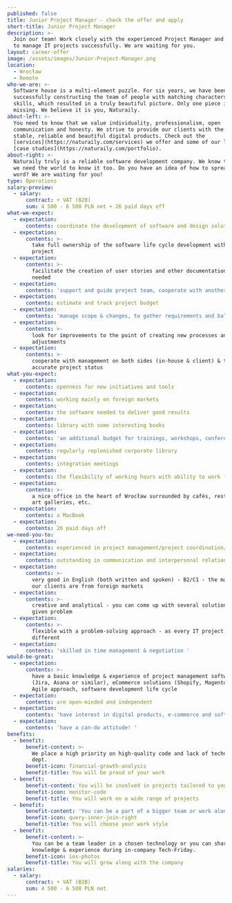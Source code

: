 ```yaml
---
published: false
title: Junior Project Manager - check the offer and apply
short-title: Junior Project Manager
description: >-
  Join our team! Work closely with the experienced Project Manager and learn how
  to manage IT projects successfully. We are waiting for you.
layout: career-offer
image: /assets/images/Junior-Project-Manager.png
location:
  - Wrocław
  - Remote
who-we-are: >-
  Software house is a multi-element puzzle. For six years, we have been
  successfully constructing the team of people with matching characters and
  skills, which resulted in a truly beautiful picture. Only one piece is
  missing. We believe it is you, Naturaily.
about-left: >-
  You need to know that we value individuality, professionalism, open
  communication and honesty. We strive to provide our clients with the best,
  stable, reliable and beautiful digital products. Check out the
  [services](https://naturaily.com/services) we offer and some of our latest
  [case studies](https://naturaily.com/portfolio).
about-right: >-
  Naturaily truly is a reliable software development company. We know that, and
  we need the world to know it too. Do you have an idea of how to spread the
  word? We are waiting for you!
type: Operations
salary-preview:
  - salary:
      contract: + VAT (B2B)
      sum: 4 500 - 6 500 PLN net + 26 paid days off
what-we-expect:
  - expectation:
      contents: coordinate the development of software and design solutions
  - expectation:
      contents: >-
        take full ownership of the software life cycle development within the
        project
  - expectation:
      contents: >-
        facilitate the creation of user stories and other documentation if
        needed
  - expectation:
      contents: 'support and guide project team, cooperate with another project manager'
  - expectation:
      contents: estimate and track project budget
  - expectation:
      contents: 'manage scope & changes, to gather requirements and balance priorities'
  - expectation:
      contents: >-
        look for improvements to the point of creating new processes and
        adjustments
  - expectation:
      contents: >-
        cooperate with management on both sides (in-house & client) & to provide
        accurate project status
what-you-expect:
  - expectation:
      contents: openness for new initiatives and tools
  - expectation:
      contents: working mainly on foreign markets
  - expectation:
      contents: the software needed to deliver good results
  - expectation:
      contents: library with some interesting books
  - expectation:
      contents: 'an additional budget for trainings, workshops, conferences, etc.'
  - expectation:
      contents: regularly replenished corporate library
  - expectation:
      contents: integration meetings
  - expectation:
      contents: the flexibility of working hours with ability to work fully remote
  - expectation:
      contents: >-
        a nice office in the heart of Wrocław surrounded by cafés, restaurants,
        art galleries, etc.
  - expectation:
      contents: a MacBook
  - expectation:
      contents: 26 paid days off
we-need-you-to:
  - expectation:
      contents: experienced in project management/project coordination/PMO
  - expectation:
      contents: outstanding in communication and interpersonal relations
  - expectation:
      contents: >-
        very good in English (both written and spoken) - B2/C1 - the majority of
        our clients are from foreign markets
  - expectation:
      contents: >-
        creative and analytical - you can come up with several solutions to a
        given problem
  - expectation:
      contents: >-
        flexible with a problem-solving approach - as every IT project is
        different
  - expectation:
      contents: 'skilled in time management & negotiation '
would-be-great:
  - expectation:
      contents: >-
        have a basic knowledge & experience of project management software
        (Jira, Asana or similar), eCommerce solutions (Shopify, Magento etc.),
        Agile approach, software development life cycle
  - expectation:
      contents: are open-minded and independent
  - expectation:
      contents: 'have interest in digital products, e-commerce and software development'
  - expectation:
      contents: 'have a can-do attitude! '
benefits:
  - benefit:
      benefit-content: >-
        We place a high priority on high-quality code and lack of technical
        dept.
      benefit-icon: financial-growth-analysis
      benefit-title: You will be proud of your work
  - benefit:
      benefit-content: You will be involved in projects tailored to your level of expertise.
      benefit-icon: monitor-code
      benefit-title: You will work on a wide range of projects
  - benefit:
      benefit-content: 'You can be a part of a bigger team or work alone, if you prefer.'
      benefit-icon: query-inner-join-right
      benefit-title: You will choose your work style
  - benefit:
      benefit-content: >-
        You can be a team leader in a chosen technology or you can share your
        knowledge & experience during in-company Tech-Friday.
      benefit-icon: ios-photos
      benefit-title: You will grow along with the company
salaries:
  - salary:
      contract: + VAT (B2B)
      sum: 4 500 - 6 500 PLN net
---
```


